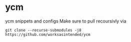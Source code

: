 # ycm
ycm snippets and configs
Make sure to pull recoursivly via 
```
git clone --recurse-submodules -j8 https://github.com/worksasintended/ycm
```
